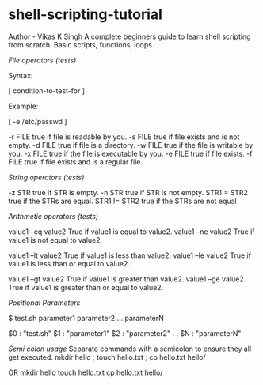 # shell-scripting-tutorial
Author - Vikas K Singh
A complete beginners guide to learn shell scripting from scratch. Basic scripts, functions, loops.


*File operators (tests)*

Syntax:

[ condition-to-test-for ]

Example:

[ -e /etc/passwd ]


-r FILE true if file is readable by you.
-s FILE true if file exists and is not empty.
-d FILE true if file is a directory.
-w FILE true if the file is writable by you.
-x FILE true if the file is executable by you.
-e FILE true if file exists.
-f FILE true if file exists and is a regular file.

*String operators (tests)*

-z STR true   if STR is empty.
-n STR true   if STR is not empty.
STR1 = STR2   true if the STRs are equal.
STR1 != STR2  true if the STRs are not equal


*Arithmetic operators (tests)*

value1 –eq value2 True if value1 is equal to value2.
value1 –ne value2 True if value1 is not equal to value2.

value1 –lt value2 True if value1 is less than value2.
value1 –le value2 True if value1 is less than or equal to value2.

value1 –gt value2 True if value1 is greater than value2.
value1 –ge value2 True if value1 is greater than or equal to value2.


*Positional Parameters*

$ test.sh parameter1 parameter2 ... parameterN

$0 : "test.sh"
$1 : "parameter1"
$2 : "parameter2"
.
.
$N : "parameterN"


*Semi colon usage*
Separate commands with a semicolon to ensure they all get executed.
mkdir hello ; touch hello.txt ; cp hello.txt hello/

OR
mkdir hello 
touch hello.txt 
cp hello.txt hello/





